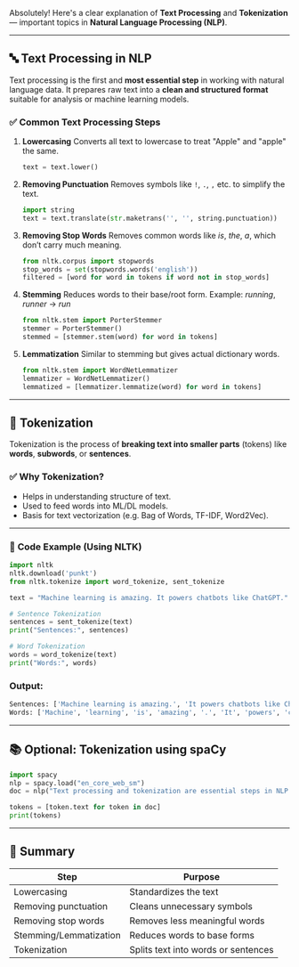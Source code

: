 Absolutely! Here's a clear explanation of **Text Processing** and **Tokenization** — important topics in **Natural Language Processing (NLP)**.

---

## 🔤 **Text Processing in NLP**

Text processing is the first and **most essential step** in working with natural language data. It prepares raw text into a **clean and structured format** suitable for analysis or machine learning models.

### ✅ **Common Text Processing Steps**

1. **Lowercasing**
   Converts all text to lowercase to treat "Apple" and "apple" the same.

   ```python
   text = text.lower()
   ```

2. **Removing Punctuation**
   Removes symbols like `!`, `.`, `,` etc. to simplify the text.

   ```python
   import string
   text = text.translate(str.maketrans('', '', string.punctuation))
   ```

3. **Removing Stop Words**
   Removes common words like *is*, *the*, *a*, which don’t carry much meaning.

   ```python
   from nltk.corpus import stopwords
   stop_words = set(stopwords.words('english'))
   filtered = [word for word in tokens if word not in stop_words]
   ```

4. **Stemming**
   Reduces words to their base/root form.
   Example: *running*, *runner* → *run*

   ```python
   from nltk.stem import PorterStemmer
   stemmer = PorterStemmer()
   stemmed = [stemmer.stem(word) for word in tokens]
   ```

5. **Lemmatization**
   Similar to stemming but gives actual dictionary words.

   ```python
   from nltk.stem import WordNetLemmatizer
   lemmatizer = WordNetLemmatizer()
   lemmatized = [lemmatizer.lemmatize(word) for word in tokens]
   ```

---

## 🧱 **Tokenization**

Tokenization is the process of **breaking text into smaller parts** (tokens) like **words**, **subwords**, or **sentences**.

### ✅ **Why Tokenization?**

* Helps in understanding structure of text.
* Used to feed words into ML/DL models.
* Basis for text vectorization (e.g. Bag of Words, TF-IDF, Word2Vec).

---

### 🔧 **Code Example (Using NLTK)**

```python
import nltk
nltk.download('punkt')
from nltk.tokenize import word_tokenize, sent_tokenize

text = "Machine learning is amazing. It powers chatbots like ChatGPT."

# Sentence Tokenization
sentences = sent_tokenize(text)
print("Sentences:", sentences)

# Word Tokenization
words = word_tokenize(text)
print("Words:", words)
```

### Output:

```python
Sentences: ['Machine learning is amazing.', 'It powers chatbots like ChatGPT.']
Words: ['Machine', 'learning', 'is', 'amazing', '.', 'It', 'powers', 'chatbots', 'like', 'ChatGPT', '.']
```

---

## 📚 Optional: Tokenization using spaCy

```python
import spacy
nlp = spacy.load("en_core_web_sm")
doc = nlp("Text processing and tokenization are essential steps in NLP.")

tokens = [token.text for token in doc]
print(tokens)
```

---

## 🔁 Summary

| Step                   | Purpose                             |
| ---------------------- | ----------------------------------- |
| Lowercasing            | Standardizes the text               |
| Removing punctuation   | Cleans unnecessary symbols          |
| Removing stop words    | Removes less meaningful words       |
| Stemming/Lemmatization | Reduces words to base forms         |
| Tokenization           | Splits text into words or sentences |



